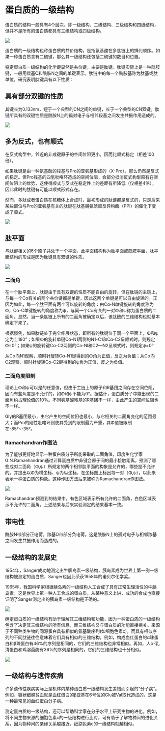 # 蛋白质的一级结构

蛋白质的结构一般具有4个层次，即一级结构、二级结构、三级结构和四级结构，但并不是所有的蛋白质都具有三级结构或四级结构。

![](1.1.png)

蛋白质的一级结构也称蛋白质的共价结构，是指氨基酸在多肽链上的排列顺序。如果一种蛋白质含有二硫键，那么其一级结构还包括二硫键的数目和位置。

稳定蛋白质一级结构的化学键显然是共价键，主要是肽键。肽键实际上是一种酰胺键，一般用羰基C和酰胺N之间的单键表示。肽链中的每一个酰胺基称为肽基或肽单位，研究表明肽键具有以下性质：

## 具有部分双键的性质

其键长为0.133nm，短于一个典型的CN之间的单键，长于一个典型的CN双键。肽键所具有的双键性质是酰胺N上的孤对电子与相邻段基之间发生共振作用造成的。

![](1.2.png)

## 多为反式，也有顺式

在反式构型中，邻近的非成键原子的空间位阻更小，因而比顺式稳定（相差100倍）。

如果肽键是由一种氨基酸的羧基与Pro的亚氨基形成的（X-Pro），那么仍然是反式的稳定。但Pro残基的四氢吡咯环造成的空间位阻，会部分抵消反式构型原有在空间位阻上的优势，这使得顺式与反式在稳定性上的差距有所降低（仅相差4倍），因此此时的肽键有可能以顺式形式存在。

然而，多肽或者蛋白质在核糖体上合成时，最初形成的肽键都是反式的，只是后来某些部位与Pro的亚氨基有关的肽键在肽基脯氨酰顺反异构酶（PPl）的催化下变成了顺式。

![](1.3.png)

## 肽平面

与肽键相关的6个原子共处于一个平面，此平面结构称为肽平面或酰胺平面，肽平面结构的形成是因为肽键具有双键的性质。

![](1.4.png)

### 二面角

在一个肽平面上，肽键由于具有双键的性质不能自由的旋转，但在肽链的主链上，与每一个Cα有关的两个共价键都是单键，因此这两个单键是可以自由旋转的。正因为如此，每一个肽平面有两个可以旋转的角度：由Cα-N单键旋转的角度称为Φ，Cα-C单键旋转的角度称为ψ，与同一个Cα有关的一对Φ和ψ称为蛋白质的二面角。显然，当一条肽链上所有的二面角被确定以后，该肽链的三维结构也就基本确定下来了。

根据惯例，如果肽链处于完全伸展状态，即所有的肽键位于同一个平面上，Φ和ψ定为土180°；如果Φ的旋转单键Cα-N1两侧的N1-C1和Cα-C2呈顺式时，则规定Φ=0°；如果ψ的旋转键Cα-C2两侧的Ca-Nl和C2—Ν2呈顺式时，则规定ψ=0°

从Cα向N1观察，顺时针旋转Cα-N1键得到的Φ角为正值，反之为负值；从Cα向C2观察，顺时针旋转Cα-C2键得到的ψ角为正值，反之为负值。

### 二面角度限制

理论上Φ和ψ可以是的任意值，但由于主链上的原子和R基团之间存在空间位阻，因而有些角度是不允许的，如Φ和ψ不能为0°。据估计，蛋白质分子中能出现的二面角约占理论值的10%。不同氨基酸残基的R基团不一样，由此产生的空间位阻也不一样。

Gly的R基团最小，由它产生的空间位阻也最小，与它相关的二面角变化的范围最大；而Pro的刚性吡咯环则使其受到的限制最为严重，其Φ值被限制在-85°~-35°。

### Ramachandran作图法

为了能够更好地显示一种蛋白质分子所能采取的二面角值，印度生化学家G.N.Ramaehandran通过计算蛋白质中非键合原子间的最小接触距离，预测了哪些成对二面角（Φ,ψ）所规定的两个相邻肽平面的构象是允许的，哪些是不允许的。并提出以Φ为横坐标、ψ为纵坐标，在坐标图上标出每一对（Φ,ψ），以此来表示一种蛋白质的构象。这种作图方法后来被称为Ramachandran作图法。

![](1.5.png)

Ramachandran预测到的结果中，有色区域表示所有允许的二面角，白色区域表示不允许的二面角。上述结果与后来实验测定的结果基本一致。

## 带电性

酰胺N带部分正电荷，羰基O带部分负电荷，这是酰胺N上的孤对电子与相邻羰基之间发生共振作用而造成的。

## 一级结构的发展史

1954年，Sanger成功地测定出牛胰岛素一级结构，胰岛素成为世界上第一例一级结构被测定的蛋白质，Sanger也因此荣获1958年的诺贝尔化学奖。

1965年，我国科学家根据胰岛素的一级结构人工合成了具有正常生理活性的牛胰岛素，这是世界上第一种人工合成的蛋白质，从某种意义上讲，成功的合成也直接证明了Sanger测定出的胰岛素一级结构是正确的。

![](1.6.png)

确定蛋白质的一级结构有助于理解其三维结构和功能，因为一种蛋白质的一级结构包含了决定其三维结构的所有信息，而三维结构又与蛋白质的功能直接相关。来源于不同种类生物的同源蛋白具有相似的氨基酸序列(如细胞色素c)，而具有相似序列的不同肽链往往意味着它们具有相似的三维结构。例如，构成血红蛋白的α珠蛋白和β珠蛋白有46%的序列是相同的，它们的三维结构也非常相似。再如，人α-乳清蛋白和鸡溶菌酶有39%的序列是相同的，它们的三维结构也十分相似。

![](1.7.png)

## 一级结构与遗传疾病

许多遗传性疾病实际上是机体内某种蛋白质一级结构发生差错而引起的“分子病”。例如，镰状细胞贫血就是血红蛋白的β亚基在6号位的Glu被Val取代造成的，这是一种最常见的血红蛋白分子病。

测定蛋白质的一级结构，还可以帮助科学家在分子水平上研究生物的进化。例如，将不同生物来源的细胞色素c的一级结构进行比对，可有助于了解物种间的进化关系，因为物种间的亲缘关系越接近，细胞色素c的一级结构就越相似。